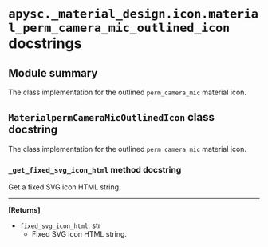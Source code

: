 # `apysc._material_design.icon.material_perm_camera_mic_outlined_icon` docstrings

## Module summary

The class implementation for the outlined `perm_camera_mic` material icon.

## `MaterialpermCameraMicOutlinedIcon` class docstring

The class implementation for the outlined `perm_camera_mic` material icon.

### `_get_fixed_svg_icon_html` method docstring

Get a fixed SVG icon HTML string.<hr>

**[Returns]**

- `fixed_svg_icon_html`: str
  - Fixed SVG icon HTML string.